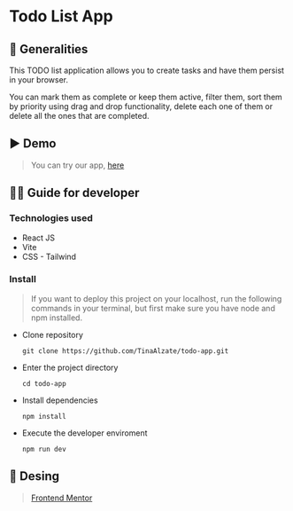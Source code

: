 # Todo List App

## :receipt: Generalities 

This TODO list application allows you to create tasks and have them persist in your browser.

You can mark them as complete or keep them active, filter them, sort them by priority using drag and drop functionality, delete each one of them or delete all the ones that are completed.

## :arrow_forward: Demo

> You can try our app, [here](https://todosaplication.netlify.app/)

## :technologist: Guide for developer

### Technologies used

- React JS
- Vite
- CSS - Tailwind

### Install
> If you want to deploy this project on your localhost, run the following commands in your terminal, but first make sure you have node and npm installed.

- Clone repository
  
  `git clone https://github.com/TinaAlzate/todo-app.git`

- Enter the project directory

  `cd todo-app`

- Install dependencies
  
  `npm install`

- Execute the developer enviroment

  `npm run dev`

 ## 🎨 Desing

> [Frontend Mentor](https://www.frontendmentor.io/challenges/todo-app-Su1_KokOW)

